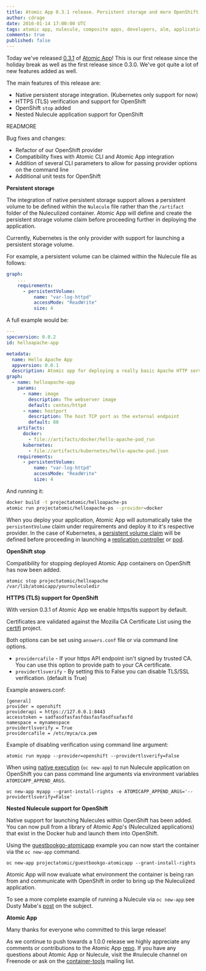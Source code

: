```yaml
---
title: Atomic App 0.3.1 release. Persistent storage and more OpenShift support!
author: cdrage
date: 2016-01-14 17:00:00 UTC
tags: atomic app, nulecule, composite apps, developers, alm, application lifecycle
comments: true
published: false
---
```


Today we've released [0.3.1](https://github.com/projectatomic/atomicapp/releases) of [Atomic App](http://www.projectatomic.io/docs/atomicapp/)!  This is our first release since the holiday break as well as the first release since 0.3.0. We've got quite a lot of new features added as well.

The main features of this release are: 
  * Native persistent storage integration. (Kubernetes only support for now)
  * HTTPS (TLS) verification and support for OpenShift
  * OpenShift `stop` added
  * Nested Nulecule application support for OpenShift


READMORE

Bug fixes and changes:

  * Refactor of our OpenShift provider
  * Compatibility fixes with Atomic CLI and Atomic App integration
  * Addition of several CLI parameters to allow for passing provider options on the command line
  * Additional unit tests for OpenShift

__Persistent storage__

The integration of native persistent storage support allows a persistent volume to be defined within the `Nulecule` file rather than the `/artifact` folder of the Nuleculized container. Atomic App will define and create the persistent storage volume claim before proceeding further in deploying the application.

Currently, Kubernetes is the only provider with support for launching a persistent storage volume.

For example, a persistent volume can be claimed within the Nulecule file as follows:
```yaml
graph:
    ...
    requirements:
      - persistentVolume:
          name: "var-log-httpd"
          accessMode: "ReadWrite"
          size: 4
```

A full example would be:
```yaml
---
specversion: 0.0.2
id: helloapache-app

metadata:
  name: Hello Apache App
  appversion: 0.0.1
  description: Atomic app for deploying a really basic Apache HTTP server
graph:
  - name: helloapache-app
    params:
      - name: image
        description: The webserver image
        default: centos/httpd
      - name: hostport
        description: The host TCP port as the external endpoint
        default: 80
    artifacts:
      docker:
        - file://artifacts/docker/hello-apache-pod_run
      kubernetes:
        - file://artifacts/kubernetes/hello-apache-pod.json
    requirements:
      - persistentVolume:
          name: "var-log-httpd"
          accessMode: "ReadWrite"
          size: 4
```

And running it:
```bash
docker build -t projectatomic/helloapache-ps
atomic run projectatomic/helloapache-ps --provider=docker
```

When you deploy your application, Atomic App will automatically take the `persistentVolume` claim under requirements and deploy it to it's respective provider. In the case of Kubernetes, a [persistent volume claim](https://github.com/kubernetes/kubernetes/blob/master/docs/design/persistent-storage.md) will be defined before proceeding in launching a [replication controller](https://github.com/kubernetes/kubernetes/blob/master/docs/user-guide/replication-controller.md) or [pod](https://github.com/kubernetes/kubernetes/blob/master/docs/user-guide/pods.md).

__OpenShift stop__

Compatibility for stopping deployed Atomic App containers on OpenShift has now been added.

```
atomic stop projectatomic/helloapache /var/lib/atomicapp/yournuleculedir
```

__HTTPS (TLS) support for OpenShift__

With version 0.3.1 of Atomic App we enable https/tls support by default. 

Certificates are validated against the Mozilla CA Certificate List using the [certifi](https://certifi.io/en/latest/) project.

Both options can be set using `answers.conf` file or via command line options.

  * `providercafile` - If your https API endpoint isn't signed by trusted CA. You can use this option to provide path to your CA certificate.
  * `providertlsverify` - By setting this to False you can disable TLS/SSL verification. (default is True)

Example answers.conf:
```
[general]
provider = openshift
providerapi = https://127.0.0.1:8443
accesstoken = sadfasdfasfasfdasfasfasdfsafasfd
namespace = mynamespace
providertlsverify = True
providercafile = /etc/myca/ca.pem
```

Example of disabling verification using command line argument:
```
atomic run myapp --provider=openshift --providertlsverify=False
```

When using [native execution](https://github.com/kadel/atomicapp/blob/master/docs/providers/openshift/overview_native.md) (`oc new-app`) to run Nulecule application on OpenShift you can pass command line arguments via environment variables `ATOMICAPP_APPEND_ARGS`.

```
oc new-app myapp --grant-install-rights -e ATOMICAPP_APPEND_ARGS='--providertlsverify=False'
```

__Nested Nulecule support for OpenShift__

Native support for launching Nulecules within OpenShift has been added. You can now pull from a library of Atomic App's (Nuleculized applications) that exist in the Docker hub and launch them into OpenShift.

Using the [guestbookgo-atomicapp](https://github.com/projectatomic/nulecule-library/tree/master/guestbookgo-atomicapp) example you can now start the container via the `oc new-app` command.

```
oc new-app projectatomic/guestbookgo-atomicapp --grant-install-rights
```

Atomic App will now evaluate what environment the container is being ran from and communicate with OpenShift in order to bring up the Nuleculized application.

To see a more complete example of running a Nulecule via `oc new-app` see Dusty Mabe's [post](http://dustymabe.com/2016/01/18/running-nulecules-in-openshift-via-oc-new-app/) on the subject.


__Atomic App__

Many thanks for everyone who committed to this large release!

As we continue to push towards a 1.0.0 release we highly appreciate any comments or contributions to the Atomic App [repo](https://github.com/projectatomic/atomicapp). If you have any questions about Atomic App or Nulecule, visit the #nulecule channel on Freenode or ask on the [container-tools](https://www.redhat.com/mailman/listinfo/container-tools) mailing list.

